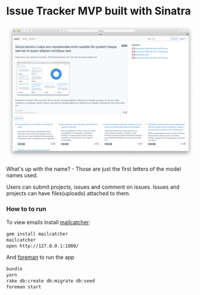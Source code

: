 # Issue Tracker MVP built with Sinatra

![](./demo.png)

What's up with the name? - Those are just the first letters of the model names used. 

Users can submit projects, issues and comment on issues. 
Issues and projects can have files(uploads) attached to them.

### How to to run

To view emails install [mailcatcher](https://github.com/sj26/mailcatcher):

```
gem install mailcatcher
mailcatcher
open http://127.0.0.1:1080/
```

And [foreman](https://github.com/ddollar/foreman) to run the app

```
bundle
yarn
rake db:create db:migrate db:seed
foreman start
```